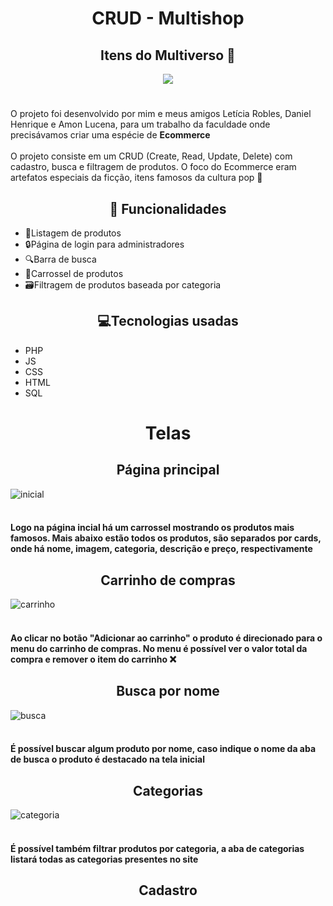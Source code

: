 <h1 align="center">CRUD - Multishop</h1>
<h2 align="center">Itens do Multiverso 💫</h2>
<p align="center">
<img src="http://img.shields.io/static/v1?label=STATUS&message=FINALIZADO&color=191970&style=for-the-badge"/>
</p>
<h1></h1>
O projeto foi desenvolvido por mim e meus amigos Letícia Robles, Daniel Henrique e Amon Lucena, para um trabalho da faculdade onde precisávamos criar uma espécie de <b>Ecommerce</b>
<br><br>
O projeto consiste em um CRUD (Create, Read, Update, Delete) com cadastro, busca e filtragem de produtos. O foco do Ecommerce eram artefatos especiais da ficção, itens famosos da cultura pop 🎥

<h2 align="center">🧰 Funcionalidades</h2>
<ul>
  <li>📝Listagem de produtos</li>
  <li>🔒Página de login para administradores</li>
  <li>🔍Barra de busca</li>
  <li>🎠Carrossel de produtos</li>
  <li>🗃️Filtragem de produtos baseada por categoria</li>
</ul>
<h2 align="center">💻Tecnologias usadas</h2>
<ul>
  <li>PHP</li>
  <li>JS</li>
  <li>CSS</li>
  <li>HTML</li>
  <li>SQL</li>
</ul>

<h1 align="center">Telas</h1>

<h2 align="center">Página principal</h2>

![inicial](https://github.com/user-attachments/assets/a1f7757d-76e4-4b95-a9ef-45922af4c3ff)
<br><br>
<h4>Logo na página incial há um carrossel mostrando os produtos mais famosos. Mais abaixo estão todos os produtos, são separados por cards, onde há nome, imagem, categoria, descrição e preço, respectivamente</h4>

<h2 align="center">Carrinho de compras</h2>

![carrinho](https://github.com/user-attachments/assets/c8b1752c-f065-406b-9f74-cebcdafb74e5)
<br><br>
<h4>Ao clicar no botão "Adicionar ao carrinho" o produto é direcionado para o menu do carrinho de compras. No menu é possível ver o valor total da compra e remover o item do carrinho ❌</h4>

<h2 align="center">Busca por nome</h2>

![busca](https://github.com/user-attachments/assets/a9911179-4ca9-48bd-bb4b-e24632e8a122)
<br><br>
<h4>É possível buscar algum produto por nome, caso indique o nome da aba de busca o produto é destacado na tela inicial</h4>

<h2 align="center">Categorias</h2>

![categoria](https://github.com/user-attachments/assets/44ab9135-2e59-45c6-9c31-059a138fac80)
<br><br>
<h4>É possível também filtrar produtos por categoria, a aba de categorias listará todas as categorias presentes no site</h4>

<h2 align="center">Cadastro</h2>



